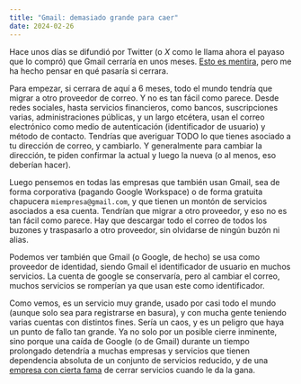 ```yaml
---
title: "Gmail: demasiado grande para caer"
date: 2024-02-26
---
```


Hace unos días se difundió por Twitter (o _X_ como le llama ahora el payaso que lo compró) que Gmail cerraría en unos meses. [Esto es mentira](https://www.bbc.com/news/technology-68374424), pero me ha hecho pensar en qué pasaría si cerrara.

Para empezar, si cerrara de aquí a 6 meses, todo el mundo tendría que migrar a otro proveedor de correo. Y no es tan fácil como parece. Desde redes sociales, hasta servicios financieros, como bancos, suscripciones varias, administraciones públicas, y un largo etcétera, usan el correo electrónico como medio de autenticación (identificador de usuario) y método de contacto. Tendrías que averiguar TODO lo que tienes asociado a tu dirección de correo, y cambiarlo. Y generalmente para cambiar la dirección, te piden confirmar la actual y luego la nueva (o al menos, eso deberían hacer).

Luego pensemos en todas las empresas que también usan Gmail, sea de forma corporativa (pagando Google Workspace) o de forma gratuita chapucera `miempresa@gmail.com`, y que tienen un montón de servicios asociados a esa cuenta. Tendrían que migrar a otro proveedor, y eso no es tan fácil como parece. Hay que descargar todo el correo de todos los buzones y traspasarlo a otro proveedor, sin olvidarse de ningún buzón ni alias.

Podemos ver también que Gmail (o Google, de hecho) se usa como proveedor de identidad, siendo Gmail el identificador de usuario en muchos servicios. La cuenta de google se conservaría, pero al cambiar el correo, muchos servicios se romperían ya que usan este como identificador.

Como vemos, es un servicio muy grande, usado por casi todo el mundo (aunque solo sea para registrarse en basura), y con mucha gente teniendo varias cuentas con distintos fines. Sería un caos, y es un peligro que haya un punto de fallo tan grande. Ya no solo por un posible cierre inminente, sino porque una caída de Google (o de Gmail) durante un tiempo prolongado detendría a muchas empresas y servicios que tienen dependencia absoluta de un conjunto de servicios reducido, y de una [empresa con cierta fama](https://killedbygoogle.com/) de cerrar servicios cuando le da la gana.